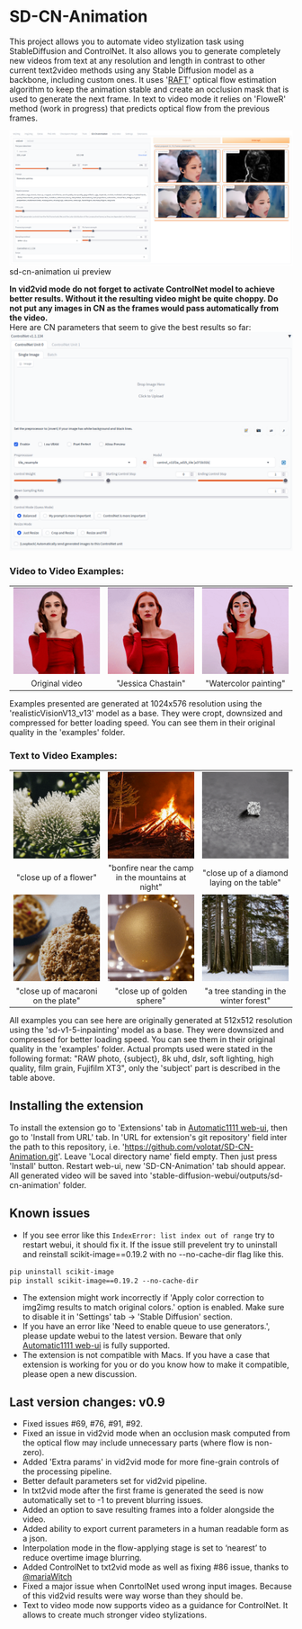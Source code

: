 # SD-CN-Animation
This project allows you to automate video stylization task using StableDiffusion and ControlNet. It also allows you to generate completely new videos from text at any resolution and length in contrast to other current text2video methods using any Stable Diffusion model as a backbone, including custom ones. It uses '[RAFT](https://github.com/princeton-vl/RAFT)' optical flow estimation algorithm to keep the animation stable and create an occlusion mask that is used to generate the next frame. In text to video mode it relies on 'FloweR' method (work in progress) that predicts optical flow from the previous frames.

![sd-cn-animation ui preview](examples/ui_preview.png)
sd-cn-animation ui preview

**In vid2vid mode do not forget to activate ControlNet model to achieve better results. Without it the resulting video might be quite choppy. Do not put any images in CN as the frames would pass automatically from the video.**  
Here are CN parameters that seem to give the best results so far:  
![sd-cn-animation cn params](examples/cn_settings.png)


### Video to Video Examples:
</table>
<table class="center">
<tr>
 <td><img src="examples/girl_org.gif" raw=true></td>
 <td><img src="examples/girl_to_jc.gif" raw=true></td>
 <td><img src="examples/girl_to_wc.gif" raw=true></td>
</tr>
<tr>
 <td width=33% align="center">Original video</td>
 <td width=33% align="center">"Jessica Chastain"</td>
 <td width=33% align="center">"Watercolor painting"</td>
</tr>
</table>

Examples presented are generated at 1024x576 resolution using the 'realisticVisionV13_v13' model as a base. They were cropt, downsized and compressed for better loading speed. You can see them in their original quality in the 'examples' folder. 

### Text to Video Examples:
</table>
<table class="center">
<tr>
 <td><img src="examples/flower_1.gif" raw=true></td>
 <td><img src="examples/bonfire_1.gif" raw=true></td>
 <td><img src="examples/diamond_4.gif" raw=true></td>
</tr>
<tr>
 <td width=33% align="center">"close up of a flower"</td>
 <td width=33% align="center">"bonfire near the camp in the mountains at night"</td>
 <td width=33% align="center">"close up of a diamond laying on the table"</td>
</tr>
<tr>
 <td><img src="examples/macaroni_1.gif" raw=true></td>
 <td><img src="examples/gold_1.gif" raw=true></td>
 <td><img src="examples/tree_2.gif" raw=true></td>
</tr>
<tr>
 <td width=33% align="center">"close up of macaroni on the plate"</td>
 <td width=33% align="center">"close up of golden sphere"</td>
 <td width=33% align="center">"a tree standing in the winter forest"</td>
</tr>
</table>

All examples you can see here are originally generated at 512x512 resolution using the 'sd-v1-5-inpainting' model as a base. They were downsized and compressed for better loading speed. You can see them in their original quality in the 'examples' folder. Actual prompts used were stated in the following format: "RAW photo, {subject}, 8k uhd, dslr, soft lighting, high quality, film grain, Fujifilm XT3", only the 'subject' part is described in the table above.

## Installing the extension
To install the extension go to 'Extensions' tab in [Automatic1111 web-ui](https://github.com/AUTOMATIC1111/stable-diffusion-webui), then go to 'Install from URL' tab. In 'URL for extension's git repository' field inter the path to this repository, i.e. 'https://github.com/volotat/SD-CN-Animation.git'. Leave 'Local directory name' field empty. Then just press 'Install' button. Restart web-ui, new 'SD-CN-Animation' tab should appear. All generated video will be saved into 'stable-diffusion-webui/outputs/sd-cn-animation' folder.

## Known issues
* If you see error like this ```IndexError: list index out of range``` try to restart webui, it should fix it. If the issue still prevelent try to uninstall and reinstall scikit-image==0.19.2 with no --no-cache-dir flag like this.
```
pip uninstall scikit-image
pip install scikit-image==0.19.2 --no-cache-dir
```
* The extension might work incorrectly if 'Apply color correction to img2img results to match original colors.' option is enabled. Make sure to disable it in 'Settings' tab -> 'Stable Diffusion' section. 
* If you have an error like 'Need to enable queue to use generators.', please update webui to the latest version. Beware that only [Automatic1111 web-ui](https://github.com/AUTOMATIC1111/stable-diffusion-webui) is fully supported.
* The extension is not compatible with Macs. If you have a case that extension is working for you or do you know how to make it compatible, please open a new discussion. 

## Last version changes: v0.9
* Fixed issues #69, #76, #91, #92.
* Fixed an issue in vid2vid mode when an occlusion mask computed from the optical flow may include unnecessary parts (where flow is non-zero).
* Added 'Extra params' in vid2vid mode for more fine-grain controls of the processing pipeline.
* Better default parameters set for vid2vid pipeline.
* In txt2vid mode after the first frame is generated the seed is now automatically set to -1 to prevent blurring issues.
* Added an option to save resulting frames into a folder alongside the video.
* Added ability to export current parameters in a human readable form as a json.
* Interpolation mode in the flow-applying stage is set to ‘nearest’ to reduce overtime image blurring.
* Added ControlNet to txt2vid mode as well as fixing #86 issue, thanks to [@mariaWitch](https://github.com/mariaWitch)
* Fixed a major issue when ConrtolNet used wrong input images. Because of this vid2vid results were way worse than they should be.
* Text to video mode now supports video as a guidance for ControlNet. It allows to create much stronger video stylizations.

<!--
* ControlNet with preprocessers like "reference_only", "reference_adain", "reference_adain+attn" are not reseted with video frames to have an ability to control style of the video.
* Fixed an issue because of witch 'processing_strength' UI parameters does not actually affected denoising strength at the fist processing step.
* Fixed issue #112. It will not try to reinstall requirements at every start of webui.
-->
